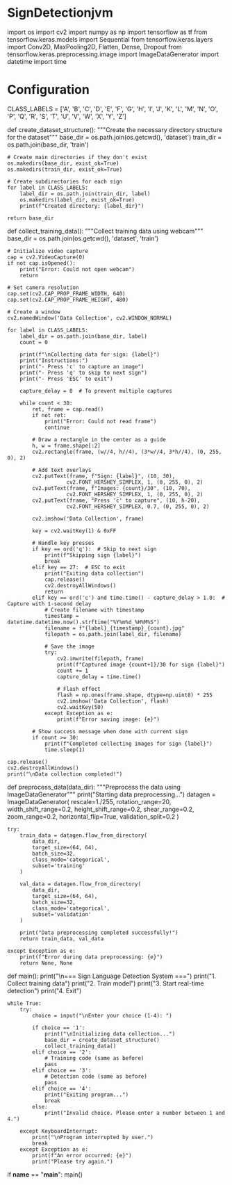 # SignDetectionjvm
import os
import cv2
import numpy as np
import tensorflow as tf
from tensorflow.keras.models import Sequential
from tensorflow.keras.layers import Conv2D, MaxPooling2D, Flatten, Dense, Dropout
from tensorflow.keras.preprocessing.image import ImageDataGenerator
import datetime
import time

# Configuration
CLASS_LABELS = ['A', 'B', 'C', 'D', 'E', 'F', 'G', 'H', 'I', 'J', 'K', 'L', 'M', 
                'N', 'O', 'P', 'Q', 'R', 'S', 'T', 'U', 'V', 'W', 'X', 'Y', 'Z']

def create_dataset_structure():
    """Create the necessary directory structure for the dataset"""
    base_dir = os.path.join(os.getcwd(), 'dataset')
    train_dir = os.path.join(base_dir, 'train')
    
    # Create main directories if they don't exist
    os.makedirs(base_dir, exist_ok=True)
    os.makedirs(train_dir, exist_ok=True)
    
    # Create subdirectories for each sign
    for label in CLASS_LABELS:
        label_dir = os.path.join(train_dir, label)
        os.makedirs(label_dir, exist_ok=True)
        print(f"Created directory: {label_dir}")
    
    return base_dir

def collect_training_data():
    """Collect training data using webcam"""
    base_dir = os.path.join(os.getcwd(), 'dataset', 'train')
    
    # Initialize video capture
    cap = cv2.VideoCapture(0)
    if not cap.isOpened():
        print("Error: Could not open webcam")
        return
    
    # Set camera resolution
    cap.set(cv2.CAP_PROP_FRAME_WIDTH, 640)
    cap.set(cv2.CAP_PROP_FRAME_HEIGHT, 480)
    
    # Create a window
    cv2.namedWindow('Data Collection', cv2.WINDOW_NORMAL)
    
    for label in CLASS_LABELS:
        label_dir = os.path.join(base_dir, label)
        count = 0
        
        print(f"\nCollecting data for sign: {label}")
        print("Instructions:")
        print("- Press 'c' to capture an image")
        print("- Press 'q' to skip to next sign")
        print("- Press 'ESC' to exit")
        
        capture_delay = 0  # To prevent multiple captures
        
        while count < 30:
            ret, frame = cap.read()
            if not ret:
                print("Error: Could not read frame")
                continue
            
            # Draw a rectangle in the center as a guide
            h, w = frame.shape[:2]
            cv2.rectangle(frame, (w//4, h//4), (3*w//4, 3*h//4), (0, 255, 0), 2)
            
            # Add text overlays
            cv2.putText(frame, f"Sign: {label}", (10, 30), 
                       cv2.FONT_HERSHEY_SIMPLEX, 1, (0, 255, 0), 2)
            cv2.putText(frame, f"Images: {count}/30", (10, 70), 
                       cv2.FONT_HERSHEY_SIMPLEX, 1, (0, 255, 0), 2)
            cv2.putText(frame, "Press 'c' to capture", (10, h-20), 
                       cv2.FONT_HERSHEY_SIMPLEX, 0.7, (0, 255, 0), 2)
            
            cv2.imshow('Data Collection', frame)
            
            key = cv2.waitKey(1) & 0xFF
            
            # Handle key presses
            if key == ord('q'):  # Skip to next sign
                print(f"Skipping sign {label}")
                break
            elif key == 27:  # ESC to exit
                print("Exiting data collection")
                cap.release()
                cv2.destroyAllWindows()
                return
            elif key == ord('c') and time.time() - capture_delay > 1.0:  # Capture with 1-second delay
                # Create filename with timestamp
                timestamp = datetime.datetime.now().strftime("%Y%m%d_%H%M%S")
                filename = f"{label}_{timestamp}_{count}.jpg"
                filepath = os.path.join(label_dir, filename)
                
                # Save the image
                try:
                    cv2.imwrite(filepath, frame)
                    print(f"Captured image {count+1}/30 for sign {label}")
                    count += 1
                    capture_delay = time.time()
                    
                    # Flash effect
                    flash = np.ones(frame.shape, dtype=np.uint8) * 255
                    cv2.imshow('Data Collection', flash)
                    cv2.waitKey(50)
                except Exception as e:
                    print(f"Error saving image: {e}")
            
            # Show success message when done with current sign
            if count >= 30:
                print(f"Completed collecting images for sign {label}")
                time.sleep(1)
    
    cap.release()
    cv2.destroyAllWindows()
    print("\nData collection completed!")

def preprocess_data(data_dir):
    """Preprocess the data using ImageDataGenerator"""
    print("Starting data preprocessing...")
    datagen = ImageDataGenerator(
        rescale=1./255,
        rotation_range=20,
        width_shift_range=0.2,
        height_shift_range=0.2,
        shear_range=0.2,
        zoom_range=0.2,
        horizontal_flip=True,
        validation_split=0.2
    )
    
    try:
        train_data = datagen.flow_from_directory(
            data_dir,
            target_size=(64, 64),
            batch_size=32,
            class_mode='categorical',
            subset='training'
        )
        
        val_data = datagen.flow_from_directory(
            data_dir,
            target_size=(64, 64),
            batch_size=32,
            class_mode='categorical',
            subset='validation'
        )
        
        print("Data preprocessing completed successfully!")
        return train_data, val_data
        
    except Exception as e:
        print(f"Error during data preprocessing: {e}")
        return None, None

def main():
    print("\n=== Sign Language Detection System ===")
    print("1. Collect training data")
    print("2. Train model")
    print("3. Start real-time detection")
    print("4. Exit")
    
    while True:
        try:
            choice = input("\nEnter your choice (1-4): ")
            
            if choice == '1':
                print("\nInitializing data collection...")
                base_dir = create_dataset_structure()
                collect_training_data()
            elif choice == '2':
                # Training code (same as before)
                pass
            elif choice == '3':
                # Detection code (same as before)
                pass
            elif choice == '4':
                print("Exiting program...")
                break
            else:
                print("Invalid choice. Please enter a number between 1 and 4.")
        
        except KeyboardInterrupt:
            print("\nProgram interrupted by user.")
            break
        except Exception as e:
            print(f"An error occurred: {e}")
            print("Please try again.")

if __name__ == "__main__":
    main()
